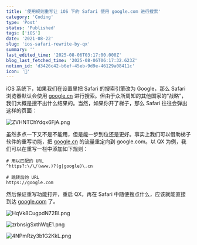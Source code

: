 ```yaml
---
title: '使用规则重写让 iOS 下的 Safari 使用 google.com 进行搜索'
category: 'Coding'
type: 'Post'
status: 'Published'
tags: ['iOS']
date: '2021-08-22'
slug: 'ios-safari-rewrite-by-qx'
summary: ''
last_edited_time: '2025-08-06T03:17:00.000Z'
blog_last_fetched_time: '2025-08-06T06:17:32.623Z'
notion_id: 'd3426c42-b6ef-45eb-9d9e-46129a08411c'
icon: '📏'
---
```


iOS 系统下，如果我们在设置里把 Safari 的搜索引擎改为 Google，那么 Safari 浏览器默认会使用 [google.cn](http://google.cn/) 进行搜索。但由于众所周知的其他国家的“战略”，我们大概是搜不出什么结果的。当然，如果你开了梯子，那么 Safari 往往会弹出这样的页面：

![ZVHNTChYdqx6FjA.png](https://cdn.sa.net/2024/03/15/ZVHNTChYdqx6FjA.png)

虽然多点一下又不是不能用，但是能一步到位还是更好。事实上我们可以借助梯子软件的重写功能，把 [google.cn](http://google.cn/) 的流量重定向到 google.com。以 QX 为例，我们可以在重写一栏中添加如下规则：

```text
# 用以匹配的 URL
^https?:\/\/(www.)?(g|google)\.cn

# 跳转后的 URL
https://google.com
```

然后保证重写功能打开，重启 QX，再在 Safari 中随便搜点什么，应该就能直接到达 [google.com](http://google.com/) 了。

![HqVk8CugpdN72Bl.png](https://cdn.sa.net/2024/03/15/HqVk8CugpdN72Bl.png)

![zrbnsigSxthWqE1.png](https://cdn.sa.net/2024/03/15/zrbnsigSxthWqE1.png)

![4NPmRzy3b1G2KkL.png](https://cdn.sa.net/2024/03/15/4NPmRzy3b1G2KkL.png)
